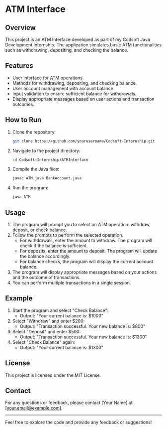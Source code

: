 # ATM Interface

## Overview
This project is an ATM Interface developed as part of my Codsoft Java Development Internship. The application simulates basic ATM functionalities such as withdrawing, depositing, and checking the balance.

## Features
- User interface for ATM operations.
- Methods for withdrawing, depositing, and checking balance.
- User account management with account balance.
- Input validation to ensure sufficient balance for withdrawals.
- Display appropriate messages based on user actions and transaction outcomes.

## How to Run
1. Clone the repository:
    ```bash
    git clone https://github.com/yourusername/Codsoft-Internship.git
    ```
2. Navigate to the project directory:
    ```bash
    cd Codsoft-Internship/ATMInterface
    ```
3. Compile the Java files:
    ```bash
    javac ATM.java BankAccount.java
    ```
4. Run the program:
    ```bash
    java ATM
    ```

## Usage
1. The program will prompt you to select an ATM operation: withdraw, deposit, or check balance.
2. Follow the prompts to perform the selected operation.
    - For withdrawals, enter the amount to withdraw. The program will check if the balance is sufficient.
    - For deposits, enter the amount to deposit. The program will update the balance accordingly.
    - For balance checks, the program will display the current account balance.
3. The program will display appropriate messages based on your actions and the outcome of transactions.
4. You can perform multiple transactions in a single session.

## Example
1. Start the program and select "Check Balance":
    - Output: "Your current balance is: $1000"
2. Select "Withdraw" and enter $200:
    - Output: "Transaction successful. Your new balance is: $800"
3. Select "Deposit" and enter $500:
    - Output: "Transaction successful. Your new balance is: $1300"
4. Select "Check Balance" again:
    - Output: "Your current balance is: $1300"

## License
This project is licensed under the MIT License.

## Contact
For any questions or feedback, please contact [Your Name] at [your.email@example.com].

---

Feel free to explore the code and provide any feedback or suggestions!
